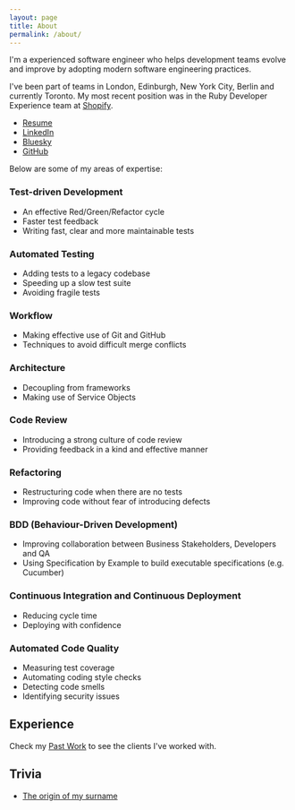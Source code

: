 ```yaml
---
layout: page
title: About
permalink: /about/
---
```


I'm a experienced software engineer who helps development teams evolve
and improve by adopting modern software engineering practices.

I've been part of teams in London, Edinburgh, New York City, Berlin and currently Toronto.
My most recent position was in the Ruby Developer Experience team at [Shopify].

* [Resume](https://www.andywaite.com/resume)
* [LinkedIn](https://www.linkedin.com/in/andyw8)
* [Bluesky](http://bsky.app/profile/andyw8.bsky.social)
* [GitHub](https://github.com/andyw8)

Below are some of my areas of expertise:

### Test-driven Development

* An effective Red/Green/Refactor cycle
* Faster test feedback
* Writing fast, clear and more maintainable tests

### Automated Testing

* Adding tests to a legacy codebase
* Speeding up a slow test suite
* Avoiding fragile tests

### Workflow

* Making effective use of Git and GitHub
* Techniques to avoid difficult merge conflicts

### Architecture

* Decoupling from frameworks
* Making use of Service Objects

### Code Review

* Introducing a strong culture of code review
* Providing feedback in a kind and effective manner

### Refactoring

* Restructuring code when there are no tests
* Improving code without fear of introducing defects

### BDD (Behaviour-Driven Development)

* Improving collaboration between Business Stakeholders, Developers and QA
* Using Specification by Example to build executable specifications (e.g. Cucumber)

### Continuous Integration and Continuous Deployment

* Reducing cycle time
* Deploying with confidence

### Automated Code Quality

* Measuring test coverage
* Automating coding style checks
* Detecting code smells
* Identifying security issues

## Experience

Check my [Past Work](/work) to see the clients I've worked with.

[Financeit]: https://financeit.io
[Shopify]: https://shopify.com

## Trivia

* [The origin of my surname](https://en.wikipedia.org/wiki/Wait_(musician))
